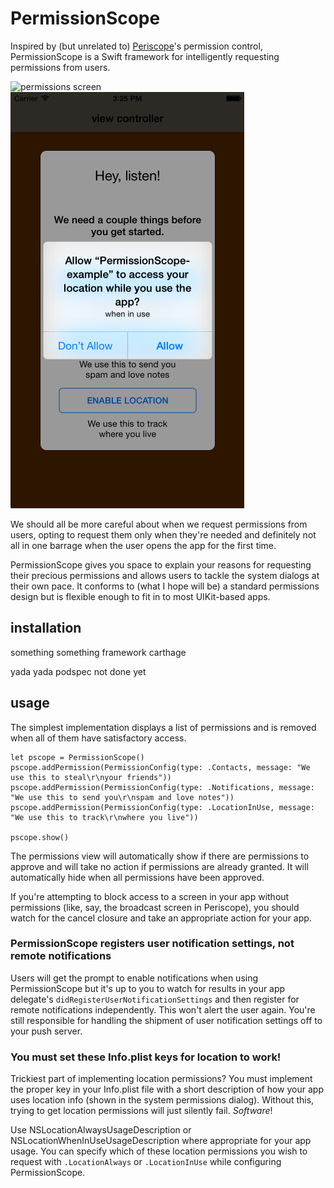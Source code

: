 # PermissionScope

Inspired by (but unrelated to) [Periscope](https://www.periscope.tv)'s permission control, PermissionScope is a Swift framework for intelligently requesting permissions from users.

![permissions screen](https://raw.githubusercontent.com/nickoneill/PermissionScope/master/permissions.png) ![system permissions over pscope](https://raw.githubusercontent.com/nickoneill/PermissionScope/master/location-permission.png)

We should all be more careful about when we request permissions from users, opting to request them only when they're needed and definitely not all in one barrage when the user opens the app for the first time.

PermissionScope gives you space to explain your reasons for requesting their precious permissions and allows users to tackle the system dialogs at their own pace. It conforms to (what I hope will be) a standard permissions design but is flexible enough to fit in to most UIKit-based apps.

## installation

something something framework carthage

yada yada podspec not done yet

## usage

The simplest implementation displays a list of permissions and is removed when all of them have satisfactory access.

    let pscope = PermissionScope()
    pscope.addPermission(PermissionConfig(type: .Contacts, message: "We use this to steal\r\nyour friends"))
    pscope.addPermission(PermissionConfig(type: .Notifications, message: "We use this to send you\r\nspam and love notes"))
    pscope.addPermission(PermissionConfig(type: .LocationInUse, message: "We use this to track\r\nwhere you live"))
    
    pscope.show()

The permissions view will automatically show if there are permissions to approve and will take no action if permissions are already granted. It will automatically hide when all permissions have been approved.

If you're attempting to block access to a screen in your app without permissions (like, say, the broadcast screen in Periscope), you should watch for the cancel closure and take an appropriate action for your app.

### PermissionScope registers user notification settings, not remote notifications
Users will get the prompt to enable notifications when using PermissionScope but it's up to you to watch for results in your app delegate's `didRegisterUserNotificationSettings` and then register for remote notifications independently. This won't alert the user again. You're still responsible for handling the shipment of user notification settings off to your push server.

### You must set these Info.plist keys for location to work!
Trickiest part of implementing location permissions? You must implement the proper key in your Info.plist file with a short description of how your app uses location info (shown in the system permissions dialog). Without this, trying to get location  permissions will just silently fail. *Software*!

Use NSLocationAlwaysUsageDescription or NSLocationWhenInUseUsageDescription where appropriate for your app usage. You can specify which of these location permissions you wish to request with `.LocationAlways` or `.LocationInUse` while configuring PermissionScope.
